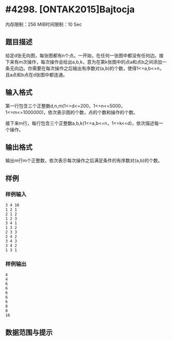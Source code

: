 # #4298. [ONTAK2015]Bajtocja

内存限制：256 MiB时间限制：10 Sec

## 题目描述

给定d张无向图，每张图都有n个点。一开始，在任何一张图中都没有任何边。接下来有m次操作，每次操作会给出a,b,k，意为在第k张图中的点a和点b之间添加一条无向边。你需要在每次操作之后输出有序数对(a,b)的个数，使得1<=a,b<=n，且a点和b点在d张图中都连通。

## 输入格式

第一行包含三个正整数d,n,m(1<=d<=200，1<=n<=5000，1<=m<=1000000)，依次表示图的个数，点的个数和操作的个数。

接下来m行，每行包含三个正整数a,b,k(1<=a,b<=n，1<=k<=d)，依次描述每一个操作。

## 输出格式

输出m行m个正整数，依次表示每次操作之后满足条件的有序数对(a,b)的个数。

## 样例

### 样例输入

    
    3 4 10
    1 2 1
    2 1 2
    1 2 3
    3 4 1
    1 3 2
    2 3 3
    2 4 2
    3 4 3
    3 4 2
    1 3 1
    

### 样例输出

    
    4
    4
    6
    6
    6
    6
    6
    8
    8
    16
    
    

## 数据范围与提示
